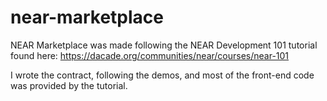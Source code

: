 # near-marketplace
NEAR Marketplace was made following the NEAR Development 101 tutorial found here:
https://dacade.org/communities/near/courses/near-101

I wrote the contract, following the demos, and most of the front-end code was provided by the tutorial.
